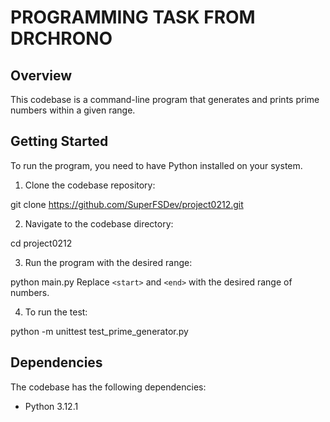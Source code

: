 # PROGRAMMING TASK FROM DRCHRONO

## Overview

This codebase is a command-line program that generates and prints prime numbers within a given range.

## Getting Started

To run the program, you need to have Python installed on your system.

1. Clone the codebase repository:

git clone https://github.com/SuperFSDev/project0212.git

2. Navigate to the codebase directory:

cd project0212

3. Run the program with the desired range:

python main.py <start> <end>
Replace `<start>` and `<end>` with the desired range of numbers.

4. To run the test:

python -m unittest test_prime_generator.py

## Dependencies

The codebase has the following dependencies:

- Python 3.12.1
